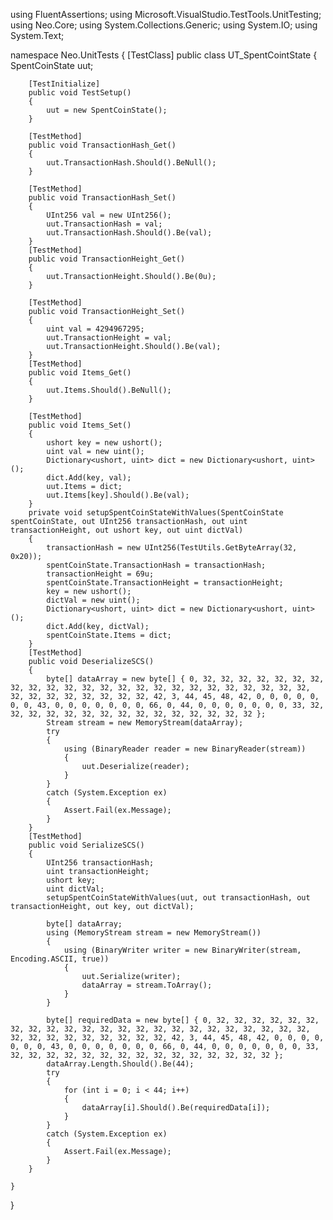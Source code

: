 using FluentAssertions;
using Microsoft.VisualStudio.TestTools.UnitTesting;
using Neo.Core;
using System.Collections.Generic;
using System.IO;
using System.Text;

namespace Neo.UnitTests
{
    [TestClass]
    public class UT_SpentCointState
    {
        SpentCoinState uut;

        [TestInitialize]
        public void TestSetup()
        {
            uut = new SpentCoinState();
        }

        [TestMethod]
        public void TransactionHash_Get()
        {
            uut.TransactionHash.Should().BeNull();
        }

        [TestMethod]
        public void TransactionHash_Set()
        {
            UInt256 val = new UInt256();
            uut.TransactionHash = val;
            uut.TransactionHash.Should().Be(val);
        }
        [TestMethod]
        public void TransactionHeight_Get()
        {
            uut.TransactionHeight.Should().Be(0u);
        }

        [TestMethod]
        public void TransactionHeight_Set()
        {
            uint val = 4294967295;
            uut.TransactionHeight = val;
            uut.TransactionHeight.Should().Be(val);
        }
        [TestMethod]
        public void Items_Get()
        {
            uut.Items.Should().BeNull();
        }

        [TestMethod]
        public void Items_Set()
        {
            ushort key = new ushort();
            uint val = new uint();
            Dictionary<ushort, uint> dict = new Dictionary<ushort, uint>();
            dict.Add(key, val);
            uut.Items = dict;
            uut.Items[key].Should().Be(val);
        }
        private void setupSpentCoinStateWithValues(SpentCoinState spentCoinState, out UInt256 transactionHash, out uint transactionHeight, out ushort key, out uint dictVal)
        {
            transactionHash = new UInt256(TestUtils.GetByteArray(32, 0x20));
            spentCoinState.TransactionHash = transactionHash;
            transactionHeight = 69u;
            spentCoinState.TransactionHeight = transactionHeight;
            key = new ushort();
            dictVal = new uint();
            Dictionary<ushort, uint> dict = new Dictionary<ushort, uint>();
            dict.Add(key, dictVal);
            spentCoinState.Items = dict;
        }
        [TestMethod]
        public void DeserializeSCS()
        {
            byte[] dataArray = new byte[] { 0, 32, 32, 32, 32, 32, 32, 32, 32, 32, 32, 32, 32, 32, 32, 32, 32, 32, 32, 32, 32, 32, 32, 32, 32, 32, 32, 32, 32, 32, 32, 32, 32, 42, 3, 44, 45, 48, 42, 0, 0, 0, 0, 0, 0, 0, 43, 0, 0, 0, 0, 0, 0, 0, 66, 0, 44, 0, 0, 0, 0, 0, 0, 0, 33, 32, 32, 32, 32, 32, 32, 32, 32, 32, 32, 32, 32, 32, 32, 32 };
            Stream stream = new MemoryStream(dataArray);
            try
            {
                using (BinaryReader reader = new BinaryReader(stream))
                {
                    uut.Deserialize(reader);
                }
            }
            catch (System.Exception ex)
            {
                Assert.Fail(ex.Message);
            }
        }
        [TestMethod]
        public void SerializeSCS()
        {
            UInt256 transactionHash;
            uint transactionHeight;
            ushort key;
            uint dictVal;
            setupSpentCoinStateWithValues(uut, out transactionHash, out transactionHeight, out key, out dictVal);

            byte[] dataArray;
            using (MemoryStream stream = new MemoryStream())
            {
                using (BinaryWriter writer = new BinaryWriter(stream, Encoding.ASCII, true))
                {
                    uut.Serialize(writer);
                    dataArray = stream.ToArray();
                }
            }

            byte[] requiredData = new byte[] { 0, 32, 32, 32, 32, 32, 32, 32, 32, 32, 32, 32, 32, 32, 32, 32, 32, 32, 32, 32, 32, 32, 32, 32, 32, 32, 32, 32, 32, 32, 32, 32, 32, 42, 3, 44, 45, 48, 42, 0, 0, 0, 0, 0, 0, 0, 43, 0, 0, 0, 0, 0, 0, 0, 66, 0, 44, 0, 0, 0, 0, 0, 0, 0, 33, 32, 32, 32, 32, 32, 32, 32, 32, 32, 32, 32, 32, 32, 32, 32 };
            dataArray.Length.Should().Be(44);
            try
            {
                for (int i = 0; i < 44; i++)
                {
                    dataArray[i].Should().Be(requiredData[i]);
                }
            }
            catch (System.Exception ex)
            {
                Assert.Fail(ex.Message);
            }
        }

    }


}
